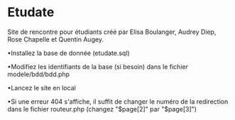 # Etudate
Site de rencontre pour étudiants créé par Elisa Boulanger, Audrey Diep, Rose Chapelle et Quentin Augey.

•Installez la base de donnée (etudate.sql)

•Modifiez les identifiants de la base (si besoin) dans le fichier modele/bdd/bdd.php

•Lancez le site en local

•Si une erreur 404 s'affiche, il suffit de changer le numéro de la redirection dans le fichier routeur.php (changez "$page[2]" par "$page[3]")
